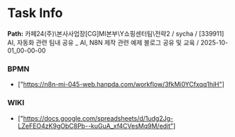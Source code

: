 # Task Info

**Path:** 카페24(주)\본사사업장\[CG]MI본부\Y쇼핑센터팀\전략2 / sycha / [339911] AI, 자동화 관련 팀내 공유 _ AI, N8N 제작 관련 예제 블로그 공유 및 교육 / 2025-10-01_00-00-00

### BPMN
- ["https://n8n-mi-045-web.hanpda.com/workflow/3fkMi0YCfxqq1hiH"]

### WIKI
- ["https://docs.google.com/spreadsheets/d/1udg2Jg-LZeFEO4zK9gObC8Pb--kuGuA_xf4CVesMq9M/edit"]


